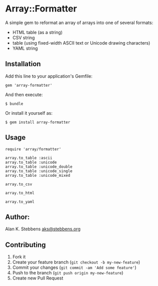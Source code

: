 # Array::Formatter

A simple gem to reformat an array of arrays into one of several formats:

- HTML table (as a string)
- CSV string
- table (using fixed-width ASCII text or Unicode drawing characters)
- YAML string

## Installation

Add this line to your application's Gemfile:

    gem 'array-formatter'

And then execute:

    $ bundle

Or install it yourself as:

    $ gem install array-formatter

## Usage

    require 'array/formatter'

    array.to_table :ascii
    array.to_table :unicode
    array.to_table :unicode_double
    array.to_table :unicode_single
    array.to_table :unicode_mixed

    array.to_csv

    array.to_html

    array.to_yaml

## Author:

Alan K. Stebbens <aks@stebbens.org>

## Contributing

1. Fork it
2. Create your feature branch (`git checkout -b my-new-feature`)
3. Commit your changes (`git commit -am 'Add some feature'`)
4. Push to the branch (`git push origin my-new-feature`)
5. Create new Pull Request
